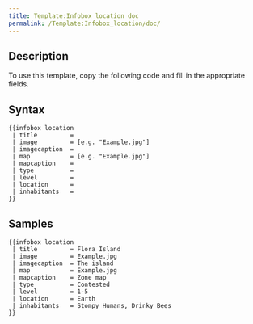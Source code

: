```yaml
---
title: Template:Infobox location doc
permalink: /Template:Infobox_location/doc/
---
```


## Description

To use this template, copy the following code and fill in the
appropriate fields.

## Syntax

    {{infobox location
     | title         =
     | image         = [e.g. "Example.jpg"]
     | imagecaption  =
     | map           = [e.g. "Example.jpg"]
     | mapcaption    =
     | type          =
     | level         =
     | location      =
     | inhabitants   =
    }}

## Samples

    {{infobox location
     | title         = Flora Island
     | image         = Example.jpg
     | imagecaption  = The island
     | map           = Example.jpg
     | mapcaption    = Zone map
     | type          = Contested
     | level         = 1-5
     | location      = Earth
     | inhabitants   = Stompy Humans, Drinky Bees
    }}

<includeonly></includeonly><noinclude></noinclude>

[](Category:Templates "wikilink")
[](Category:Templates/Infobox "wikilink")
[](Category:Template_documentation "wikilink")